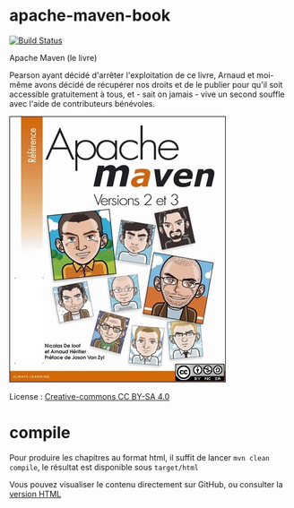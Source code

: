 apache-maven-book
=================

[![Build Status](https://apache-maven.ci.cloudbees.com/buildStatus/icon?job=apache-maven-book)](https://apache-maven.ci.cloudbees.com/job/apache-maven-book/)

Apache Maven (le livre)

Pearson ayant décidé d'arrêter l'exploitation de ce livre, Arnaud et moi-même avons décidé de récupérer nos droits et de le publier pour qu'il soit accessible gratuitement à tous, et - sait on jamais - vive un second souffle avec l'aide de contributeurs bénévoles.

![cover](cover.jpg)

License : [Creative-commons CC BY-SA 4.0](http://creativecommons.org/licenses/by-nc-sa/4.0/deed.fr)

compile
=======

Pour produire les chapitres au format html, il suffit de lancer ```mvn clean compile```, le résultat est disponible sous ```target/html```

Vous pouvez visualiser le contenu directement sur GitHub, ou consulter la [version HTML](https://apache-maven.ci.cloudbees.com/job/apache-maven-book/HTML/)
